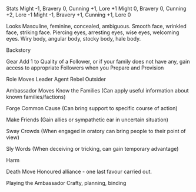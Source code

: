 Stats
Might -1, Bravery 0, Cunning +1, Lore +1
Might 0, Bravery 0, Cunning +2, Lore -1
Might -1, Bravery +1, Cunning +1, Lore 0

Looks
Masculine, feminine, concealed, ambiguous.
Smooth face, wrinkled face, striking face.
Piercing eyes, arresting eyes, wise eyes, welcoming eyes.
Wiry body, angular body, stocky body, hale body.

Backstory

Gear
Add 1 to Quality of a Follower, or if your family does not have any, gain access to appropriate Followers when you Prepare and Provision

Role Moves
Leader
Agent
Rebel
Outsider

Ambassador Moves
Know the Families
(Can apply useful information about known families/factions)

Forge Common Cause
(Can bring support to specific course of action)

Make Friends
(Gain allies or sympathetic ear in uncertain situation)

Sway Crowds
(When engaged in oratory can bring people to their point of view)

Sly Words
(When deceiving or tricking, can gain temporary advantage)

Harm

Death Move
Honoured alliance - one last favour carried out.

Playing the Ambassador
Crafty, planning, binding

